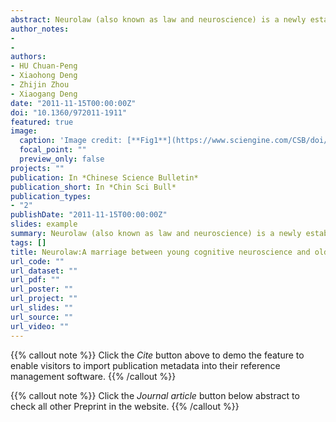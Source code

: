 ```yaml
---
abstract: Neurolaw (also known as law and neuroscience) is a newly established interdisciplinary field that explores the neural mechanisms underlying mental phenomena and behavior relevant to the law, utilizing the methods and techniques of cognitive neuroscience. This field focuses on how legal systems address issues brought forward by advances in cognitive neuroscience. The present article reviews research from four aspects of neurolaw, including:(1) evaluating the reliability of testimony of persons such as witnesses, e.g. assessing truth-telling and false memories; (2) exploring the influence of cognitive neuroscience on legal practice and theories of criminal law; (3) predicting a particular individual’s future riskof recidivism to facilitate legal intervention and decision-making; and (4) regulating the application of drugs and techniques that manipulate cognition. The study of neurolaw not only deepens our understanding of psychological and neural mechanisms related to legal behaviors, but also influences legal practice. However, the emerging field of neurolaw needs to address differences in culture and legal systems between China and western countries.
author_notes:
- 
- 
authors:
- HU Chuan-Peng
- Xiaohong Deng
- Zhijin Zhou
- Xiaogang Deng
date: "2011-11-15T00:00:00Z"
doi: "10.1360/972011-1911"
featured: true
image:
  caption: 'Image credit: [**Fig1**](https://www.sciengine.com/CSB/doi/10.1360/972011-1911;JSESSIONID=4be38a9e-30a8-4bd8-92e4-372ba04735e1)'
  focal_point: ""
  preview_only: false
projects: ""
publication: In *Chinese Science Bulletin*
publication_short: In *Chin Sci Bull*
publication_types: 
- "2"
publishDate: "2011-11-15T00:00:00Z"
slides: example
summary: Neurolaw (also known as law and neuroscience) is a newly established interdisciplinary field that explores the neural mechanisms underlying mental phenomena and behavior relevant to the law, utilizing the methods and techniques of cognitive neuroscience.
tags: []
title: Neurolaw:A marriage between young cognitive neuroscience and old law
url_code: ""
url_dataset: ""
url_pdf: ""
url_poster: ""
url_project: ""
url_slides: ""
url_source: ""
url_video: ""
---
```


{{% callout note %}}
Click the _Cite_ button above to demo the feature to enable visitors to import publication metadata into their reference management software.
{{% /callout %}}

{{% callout note %}}
Click the _Journal article_ button below abstract to check all other Preprint in the website.
{{% /callout %}}
